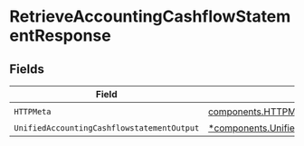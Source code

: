 # RetrieveAccountingCashflowStatementResponse


## Fields

| Field                                                                                                                       | Type                                                                                                                        | Required                                                                                                                    | Description                                                                                                                 |
| --------------------------------------------------------------------------------------------------------------------------- | --------------------------------------------------------------------------------------------------------------------------- | --------------------------------------------------------------------------------------------------------------------------- | --------------------------------------------------------------------------------------------------------------------------- |
| `HTTPMeta`                                                                                                                  | [components.HTTPMetadata](../../models/components/httpmetadata.md)                                                          | :heavy_check_mark:                                                                                                          | N/A                                                                                                                         |
| `UnifiedAccountingCashflowstatementOutput`                                                                                  | [*components.UnifiedAccountingCashflowstatementOutput](../../models/components/unifiedaccountingcashflowstatementoutput.md) | :heavy_minus_sign:                                                                                                          | N/A                                                                                                                         |
